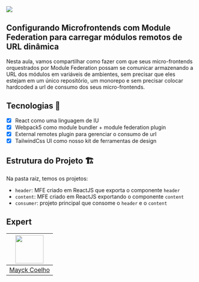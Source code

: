<img src="https://storage.googleapis.com/golden-wind/experts-club/capa-github.svg" />

## Configurando Microfrontends com Module Federation para carregar módulos remotos de URL dinâmica

Nesta aula, vamos compartilhar como fazer com que seus micro-frontends orquestrados por Module Federation possam se comunicar armazenando a URL dos módulos em variáveis de ambientes, sem precisar que eles estejam em um único repositório, um monorepo e sem precisar colocar hardcoded a url de consumo dos seus micro-frontends.

## Tecnologias 🧰

- [x] React como uma linguagem de IU
- [x] Webpack5 como module bundler + module federation plugin
- [x] External remotes plugin para gerenciar o consumo de url
- [x] TailwindCss UI como nosso kit de ferramentas de design

## Estrutura do Projeto 🏗

Na pasta raiz, temos os projetos:

- `header`: MFE criado em ReactJS que exporta o componente `header`
- `content`: MFE criado em ReactJS exportando o componente `content`
- `consumer`: projeto principal que consome o `header` e o `content`

## Expert

| [<img src="https://xesque.rocketseat.dev/users/avatar/profile-18684239-1608559236312.jpg" width="75px;"/>](https://github.com/mayckcoelho) |
| :----------------------------------------------------------------------------------------------------------------------------------------: |
|                                               [Mayck Coelho](https://github.com/mayckcoelho)                                               |
